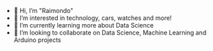- 👋 Hi, I’m "Raimondo"
- 👀 I’m interested in technology, cars, watches and more!
- 🌱 I’m currently learning more about Data Science
- 💞️ I’m looking to collaborate on Data Science, Machine Learning and Arduino projects

<!---
raimondoDiSangro/raimondoDiSangro is a ✨ special ✨ repository because its `README.md` (this file) appears on your GitHub profile.
You can click the Preview link to take a look at your changes.
--->
